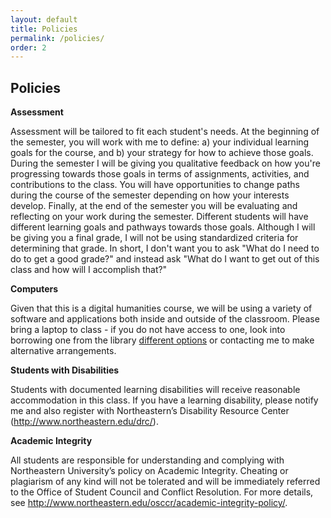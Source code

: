 ```yaml
---
layout: default
title: Policies
permalink: /policies/
order: 2
--- 
```


## Policies

**Assessment**

Assessment will be tailored to fit each student's needs. At the beginning of the semester, you will work with me to define: a) your individual learning goals for the course, and b) your strategy for how to achieve those goals. During the semester I will be giving you qualitative feedback on how you're progressing towards those goals in terms of assignments, activities, and contributions to the class. You will have opportunities to change paths during the course of the semester depending on how your interests develop. Finally, at the end of the semester you will be evaluating and reflecting on your work during the semester. Different students will have different learning goals and pathways towards those goals. Although I will be giving you a final grade, I will not be using standardized criteria for determining that grade. In short, I don't want you to ask "What do I need to do to get a good grade?" and instead ask "What do I want to get out of this class and how will I accomplish that?"

**Computers**

Given that this is a digital humanities course, we will be using a variety of software and applications both inside and outside of the classroom. Please bring a laptop to class - if you do not have access to one, look into borrowing one from the library [different options](https://www.northeastern.edu/its/services/tech-support/classrooms/equipment-checkout/) or contacting me to make alternative arrangements.

**Students with Disabilities**

Students with documented learning disabilities will receive reasonable accommodation in this class. If you have a learning disability, please notify me and also register with Northeastern’s Disability Resource Center (<http://www.northeastern.edu/drc/>). 

**Academic Integrity**

All students are responsible for understanding and complying with Northeastern University’s policy on Academic Integrity. Cheating or plagiarism of any kind will not be tolerated and will be immediately referred to the Office of Student Council and Conflict Resolution. For more details, see <http://www.northeastern.edu/osccr/academic-integrity-policy/>.
